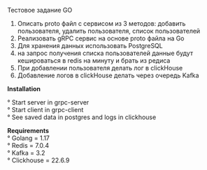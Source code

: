 Тестовое задание GO

1. Описать proto файл с сервисом из 3 методов: добавить пользователя, удалить пользователя, список пользователей
2. Реализовать gRPC сервис на основе proto файла на Go
3. Для хранения данных использовать PostgreSQL
4. на запрос получения списка пользователей данные будут кешироваться в redis на минуту и брать из редиса
5. При добавлении пользователя делать лог в clickHouse
6. Добавление логов в clickHouse делать через очередь Kafka


**Installation**<br>

° Start server in grpc-server<br>
° Start client in grpc-client<br>
° See saved data in postgres and logs in clickhouse

**Requirements**<br>
° Golang = 1.17 <br>
° Redis = 7.0.4 <br>
° Kafka = 3.2 <br>
° Clickhouse = 22.6.9 <br>






